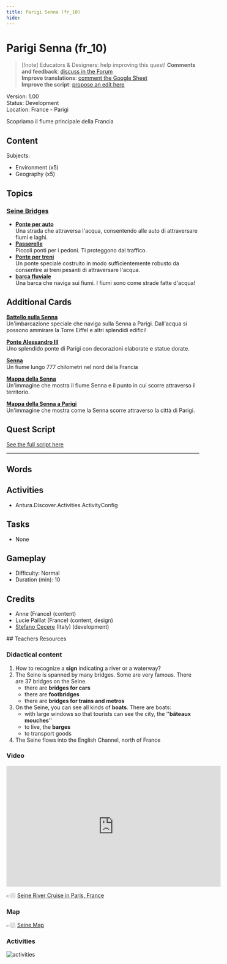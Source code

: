```yaml
---
title: Parigi Senna (fr_10)
hide:
---
```


# Parigi Senna (fr_10)
> [!note] Educators & Designers: help improving this quest!
> **Comments and feedback**: [discuss in the Forum](https://antura.discourse.group/t/fr-10-paris-seine/29/1)  
> **Improve translations**: [comment the Google Sheet](https://docs.google.com/spreadsheets/d/1FPFOy8CHor5ArSg57xMuPAG7WM27-ecDOiU-OmtHgjw/edit?gid=754141150#gid=754141150)  
> **Improve the script**: [propose an edit here](https://github.com/vgwb/Antura/blob/main/Assets/_discover/_quests/FR_10%20Paris%20Seine/FR_10%20Paris%20Seine%20-%20Yarn%20Script.yarn)  

Version: 1.00  
Status: Development  
Location: France - Parigi

Scopriamo il fiume principale della Francia

## Content
Subjects: 

  - Environment (x5)
  - Geography (x5)

## Topics
### [Seine Bridges](../../topics/index.md#seine_bridges)

  - **[Ponte per auto](../../cards/index.md#place_bridge_cars)**  
    Una strada che attraversa l'acqua, consentendo alle auto di attraversare fiumi e laghi.  
  - **[Passerelle](../../cards/index.md#place_bridge_people)**  
    Piccoli ponti per i pedoni. Ti proteggono dal traffico.  
  - **[Ponte per treni](../../cards/index.md#place_bridge_trains)**  
    Un ponte speciale costruito in modo sufficientemente robusto da consentire ai treni pesanti di attraversare l'acqua.  
  - **[barca fluviale](../../cards/index.md#boat_river)**  
    Una barca che naviga sui fiumi. I fiumi sono come strade fatte d'acqua!  

## Additional Cards
**[Battello sulla Senna](../../cards/index.md#boat_eiffel_tower)**  
Un'imbarcazione speciale che naviga sulla Senna a Parigi. Dall'acqua si possono ammirare la Torre Eiffel e altri splendidi edifici!  

**[Ponte Alessandro III](../../cards/index.md#pont_alexandre_iii)**  
Uno splendido ponte di Parigi con decorazioni elaborate e statue dorate.  

**[Senna](../../cards/index.md#seine)**  
Un fiume lungo 777 chilometri nel nord della Francia  

**[Mappa della Senna](../../cards/index.md#seine_map)**  
Un'immagine che mostra il fiume Senna e il punto in cui scorre attraverso il territorio.  

**[Mappa della Senna a Parigi](../../cards/index.md#seine_map_in_paris)**  
Un'immagine che mostra come la Senna scorre attraverso la città di Parigi.  

## Quest Script

[See the full script here](./fr_10-script.md)

---

## Words
## Activities
- Antura.Discover.Activities.ActivityConfig

## Tasks
- None
## Gameplay
- Difficulty: Normal
- Duration (min): 10
## Credits
- Anne (France) (content)
- Lucie Paillat (France) (content, design)
- [Stefano Cecere](https://stefanocecere.com) (Italy) (development)

## Teachers Resources
### Didactical content

1. How to recognize a **sign** indicating a river or a waterway?
2. The Seine is spanned by many bridges. Some are very famous. There are 37 bridges on the Seine.
   - there are **bridges for cars**  
   - there are **footbridges**  
   - there are **bridges for trains and metros**
3. On the Seine, you can see all kinds of **boats**. There are boats:
   - with large windows so that tourists can see the city, the ''**bâteaux  mouches**''  
   - to live, the **barges**  
   - to transport goods  
4. The Seine flows into the English Channel, north of France

### Video

<iframe width="560" height="315" src="https://www.youtube.com/embed/RGOFuzdol9Q?si=rGWg53DhcCsMiMdi" title="YouTube video player" frameborder="0" allow="accelerometer; autoplay; clipboard-write; encrypted-media; gyroscope; picture-in-picture; web-share" referrerpolicy="strict-origin-when-cross-origin" allowfullscreen></iframe>

👉🏼 [Seine River Cruise in Paris, France ](https://www.youtube.com/watch?v=RGOFuzdol9Q)

### Map

👉🏼 [Seine Map](https://en.wikipedia.org/wiki/Seine#/map/0)

### Activities

![activities](https://tulamama.com/wp-content/uploads/2020/03/Park-Maze.jpg)


